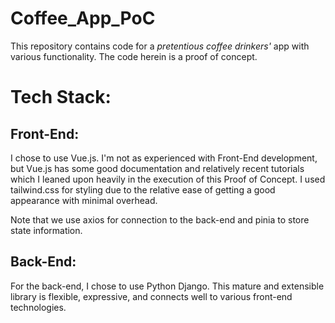 # Coffee_App_PoC
This repository contains code for a *pretentious coffee drinkers'* app with various functionality. The code herein is a proof of concept. 

# Tech Stack:
## Front-End:
I chose to use Vue.js. I'm not as experienced with Front-End development, but Vue.js has some good documentation and relatively recent tutorials which I leaned upon heavily in the execution of this Proof of Concept. I used tailwind.css for styling due to the relative ease of getting a good appearance with minimal overhead.

Note that we use axios for connection to the back-end and pinia to store state information.

## Back-End:
For the back-end, I chose to use Python Django. This mature and extensible library is flexible, expressive, and connects well to various front-end technologies. 